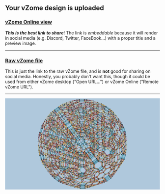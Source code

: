 ## Your vZome design is uploaded

### [vZome Online view][embed]

***This is the best link to share***!  The link is *embeddable* because it will render in social media (e.g. Discord, Twitter, FaceBook...) with a proper title and a preview image.

---

### [Raw vZome file][raw]

This is just the link to the raw vZome file, and is **not** good for
sharing on social media.
Honestly, you probably don't want this, though it could be used from either
vZome desktop ("Open URL...") or vZome Online ("Remote vZome URL").

---

![Image](<4d-buckyball.png>)


[embed]: <https://vzome.com/app/embed.py?url=https://raw.githubusercontent.com/vorth/vzome-sharing/main/2021/12/04/14-25-36-4d-buckyball/4d-buckyball.vZome>
[raw]: <https://raw.githubusercontent.com/vorth/vzome-sharing/main/2021/12/04/14-25-36-4d-buckyball/4d-buckyball.vZome>
